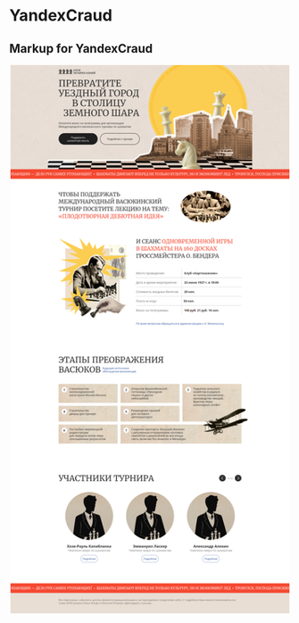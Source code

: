 # YandexCraud

## Markup for YandexCraud

<p align="center">
  <a href="./screen.png" target="blank">
  <img src="./screen.png" width="500" alt="Image" /></a>
</p>
